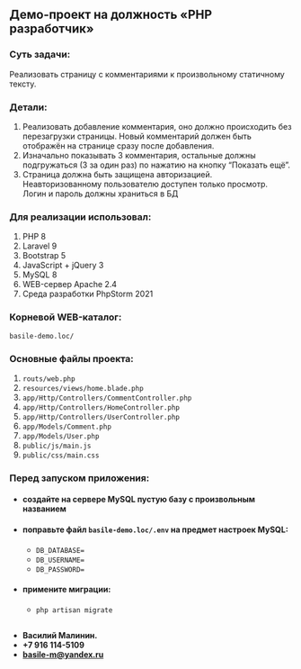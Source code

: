 ## Демо-проект на должность «PHP разработчик»

### Суть задачи:
Реализовать страницу с комментариями к произвольному статичному тексту.

### Детали:
1. Реализовать добавление комментария, оно должно происходить без перезагрузки страницы. Новый комментарий должен быть отображён на странице сразу после добавления.
2. Изначально показывать 3 комментария, остальные должны подгружаться (3 за один раз) по нажатию на кнопку “Показать ещё”.
3. Страница должна быть защищена авторизацией. Неавторизованному пользователю доступен только просмотр. Логин и пароль должны храниться в БД 

### Для реализации использовал:
1. PHP 8
2. Laravel 9
3. Bootstrap 5
4. JavaScript + jQuery 3
5. MySQL 8
6. WEB-сервер Apache 2.4
7. Среда разработки PhpStorm 2021

### Корневой WEB-каталог:

```basile-demo.loc/```

### Основные файлы проекта:
1. ```routs/web.php```
2. ```resources/views/home.blade.php```
3. ```app/Http/Controllers/CommentController.php```
4. ```app/Http/Controllers/HomeController.php```
5. ```app/Http/Controllers/UserController.php```
6. ```app/Models/Comment.php```
7. ```app/Models/User.php```
8. ```public/js/main.js```
9. ```public/css/main.css```

### Перед запуском приложения:

- #### создайте на сервере MySQL пустую базу с произвольным названием

- #### поправьте файл ```basile-demo.loc/.env``` на предмет настроек MySQL:
 
  - ```DB_DATABASE=```
  - ```DB_USERNAME=```
  - ```DB_PASSWORD=```

- ####  примените миграции:

  - ```php artisan migrate```

##
    
- **Василий Малинин.**
- **+7 916 114-5109**
- **basile-m@yandex.ru**
